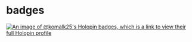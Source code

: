 # badges
[![An image of @komalk25's Holopin badges, which is a link to view their full Holopin profile](https://holopin.me/komalk25)](https://holopin.io/@komalk25)
